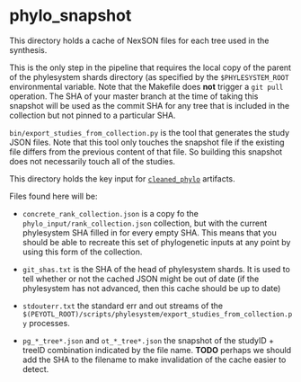 # phylo_snapshot
This directory holds a cache of NexSON files for each tree used in the synthesis.

This is the only step in the pipeline that requires the local copy of the 
parent of the phylesystem shards directory (as specified by the `$PHYLESYSTEM_ROOT`
environmental variable.
Note that the Makefile does **not** trigger a `git pull` operation. The SHA of your
master branch at the time of taking this snapshot will be used as the commit SHA
for any tree that is included in the collection but not pinned to a particular SHA.

`bin/export_studies_from_collection.py` is the tool
that generates the study JSON files. Note that this tool only touches the snapshot
file if the existing file differs from the previous content of that file. So building
this snapshot does not necessarily touch all of the studies.

This directory holds the key input for [`cleaned_phylo`](../cleaned_phylo/README.md)
artifacts.

Files found here will be:

  * `concrete_rank_collection.json` is a copy fo the `phylo_input/rank_collection.json`
  collection, but with the current phylesystem SHA filled in for every empty SHA. This
  means that you should be able to recreate this set of phylogenetic inputs at any
  point by using this form of the collection.

  * `git_shas.txt` is the SHA of the head of phylesystem shards. It is used to tell whether
  or not the cached JSON might be out of date (if the phylesystem has not advanced, then 
  this cache should be up to date)

  * `stdouterr.txt` the standard err and out streams of the 
  `$(PEYOTL_ROOT)/scripts/phylesystem/export_studies_from_collection.py` processes.

  * `pg_*_tree*.json` and `ot_*_tree*.json` the snapshot of the studyID + treeID
  combination indicated by the file name. **TODO** perhaps we should add the SHA
  to the filename to make invalidation of the cache easier to detect.
